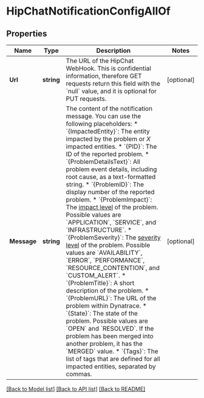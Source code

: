 # HipChatNotificationConfigAllOf

## Properties

Name | Type | Description | Notes
------------ | ------------- | ------------- | -------------
**Url** | **string** | The URL of the HipChat WebHook.   This is confidential information, therefore GET requests return this field with the &#x60;null&#x60; value, and it is optional for PUT requests. | [optional] 
**Message** | **string** | The content of the notification message.   You can use the following placeholders:  * &#x60;{ImpactedEntity}&#x60;: The entity impacted by the problem or *X* impacted entities.  * &#x60;{PID}&#x60;: The ID of the reported problem.  * &#x60;{ProblemDetailsText}&#x60;: All problem event details, including root cause, as a text-formatted string.  * &#x60;{ProblemID}&#x60;: The display number of the reported problem.  * &#x60;{ProblemImpact}&#x60;: The [impact level](https://www.dynatrace.com/support/help/shortlink/impact-analysis) of the problem. Possible values are &#x60;APPLICATION&#x60;, &#x60;SERVICE&#x60;, and &#x60;INFRASTRUCTURE&#x60;.  * &#x60;{ProblemSeverity}&#x60;: The [severity level](https://www.dynatrace.com/support/help/shortlink/event-types) of the problem. Possible values are &#x60;AVAILABILITY&#x60;, &#x60;ERROR&#x60;, &#x60;PERFORMANCE&#x60;, &#x60;RESOURCE_CONTENTION&#x60;, and &#x60;CUSTOM_ALERT&#x60;.  * &#x60;{ProblemTitle}&#x60;: A short description of the problem.  * &#x60;{ProblemURL}&#x60;: The URL of the problem within Dynatrace.  * &#x60;{State}&#x60;: The state of the problem. Possible values are &#x60;OPEN&#x60; and &#x60;RESOLVED&#x60;. If the problem has been merged into another problem, it has the &#x60;MERGED&#x60; value.  * &#x60;{Tags}&#x60;: The list of tags that are defined for all impacted entities, separated by commas.   | [optional] 

[[Back to Model list]](../README.md#documentation-for-models) [[Back to API list]](../README.md#documentation-for-api-endpoints) [[Back to README]](../README.md)


